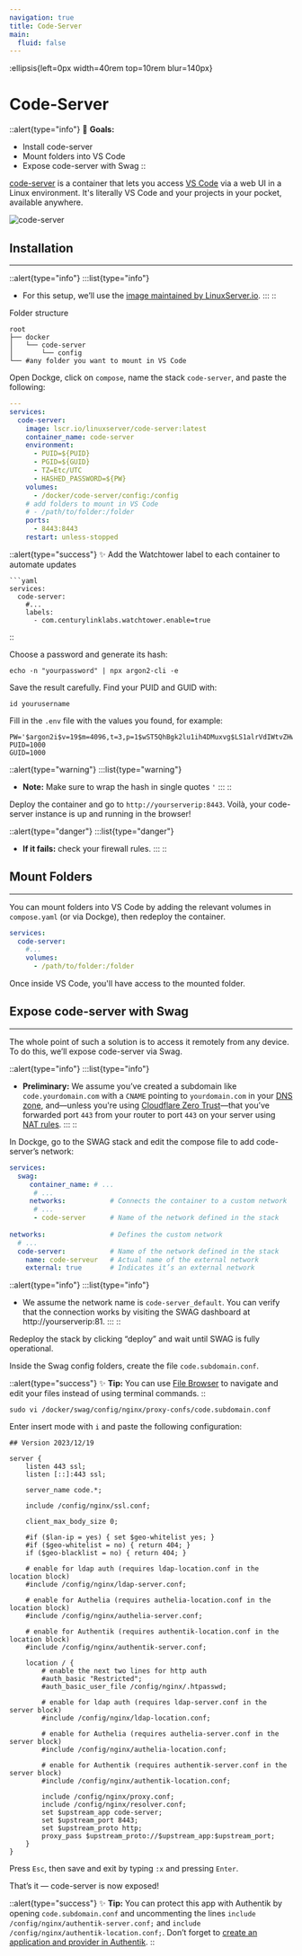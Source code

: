 ```yaml
--- 
navigation: true
title: Code-Server
main:
  fluid: false
---
```

:ellipsis{left=0px width=40rem top=10rem blur=140px}
# Code-Server

::alert{type="info"}
🎯 __Goals:__
- Install code-server
- Mount folders into VS Code
- Expose code-server with Swag
::

[code-server](https://github.com/linuxserver/docker-code-server) is a container that lets you access [VS Code](https://code.visualstudio.com/) via a web UI in a Linux environment. It's literally VS Code and your projects in your pocket, available anywhere.

![code-server](https://github.com/coder/code-server/raw/main/docs/assets/screenshot-2.png)

## Installation
---
::alert{type="info"}
:::list{type="info"}
- For this setup, we’ll use the [image maintained by LinuxServer.io](https://docs.linuxserver.io/images/docker-code-server/).
:::
::

Folder structure

```console
root
├── docker
│   └── code-server
│       └── config
└── #any folder you want to mount in VS Code
```

Open Dockge, click on `compose`, name the stack `code-server`, and paste the following:

```yaml
---
services:
  code-server:
    image: lscr.io/linuxserver/code-server:latest
    container_name: code-server
    environment:
      - PUID=${PUID}
      - PGID=${GUID}
      - TZ=Etc/UTC
      - HASHED_PASSWORD=${PW}
    volumes:
      - /docker/code-server/config:/config
    # add folders to mount in VS Code
    # - /path/to/folder:/folder
    ports:
      - 8443:8443
    restart: unless-stopped
```

::alert{type="success"}
✨ Add the Watchtower label to each container to automate updates

    ```yaml
    services:
      code-server:
        #...
        labels:
          - com.centurylinklabs.watchtower.enable=true
::

Choose a password and generate its hash:

```shell
echo -n "yourpassword" | npx argon2-cli -e
```

Save the result carefully. Find your PUID and GUID with:

```shell
id yourusername
```

Fill in the `.env` file with the values you found, for example:

```properties
PW='$argon2i$v=19$m=4096,t=3,p=1$wST5QhBgk2lu1ih4DMuxvg$LS1alrVdIWtvZHwnzCM1DUGg+5DTO3Dt1d5v9XtLws4'
PUID=1000
GUID=1000
```

::alert{type="warning"}
:::list{type="warning"}
- __Note:__ Make sure to wrap the hash in single quotes `'`
:::
::

Deploy the container and go to `http://yourserverip:8443`. Voilà, your code-server instance is up and running in the browser!

::alert{type="danger"}
:::list{type="danger"}
- __If it fails:__ check your firewall rules.
:::
::

## Mount Folders
---
You can mount folders into VS Code by adding the relevant volumes in `compose.yaml` (or via Dockge), then redeploy the container.

```yaml
services:
  code-server:
    #...
    volumes:
      - /path/to/folder:/folder
```
Once inside VS Code, you'll have access to the mounted folder.

## Expose code-server with Swag
---
The whole point of such a solution is to access it remotely from any device. To do this, we’ll expose code-server via Swag.

::alert{type="info"}
:::list{type="info"}
- __Preliminary:__ We assume you’ve created a subdomain like `code.yourdomain.com` with a `CNAME` pointing to `yourdomain.com` in your [DNS zone](/general/dns), and—unless you're using [Cloudflare Zero Trust](/serveex/security/cloudflare)—that you’ve forwarded port `443` from your router to port `443` on your server using [NAT rules](/general/nat).
:::
::

In Dockge, go to the SWAG stack and edit the compose file to add code-server’s network:

```yaml
services:
  swag:
     container_name: # ...
      # ... 
     networks:           # Connects the container to a custom network 
      # ...           
      - code-server      # Name of the network defined in the stack
    
networks:                # Defines the custom network
  # ...
  code-server:           # Name of the network defined in the stack
    name: code-serveur   # Actual name of the external network
    external: true       # Indicates it’s an external network
```

::alert{type="info"}
:::list{type="info"}
- We assume the network name is `code-server_default`. You can verify that the connection works by visiting the SWAG dashboard at http://yourserverip:81.
:::
::

Redeploy the stack by clicking “deploy” and wait until SWAG is fully operational.

Inside the Swag config folders, create the file `code.subdomain.conf`.

::alert{type="success"}
✨ __Tip:__ You can use [File Browser](/serveex/files/file-browser) to navigate and edit your files instead of using terminal commands.
::

```shell
sudo vi /docker/swag/config/nginx/proxy-confs/code.subdomain.conf
```

Enter insert mode with `i` and paste the following configuration:

```nginx
## Version 2023/12/19

server {
    listen 443 ssl;
    listen [::]:443 ssl;

    server_name code.*;

    include /config/nginx/ssl.conf;

    client_max_body_size 0;

    #if ($lan-ip = yes) { set $geo-whitelist yes; }
    #if ($geo-whitelist = no) { return 404; }
    if ($geo-blacklist = no) { return 404; }

    # enable for ldap auth (requires ldap-location.conf in the location block)
    #include /config/nginx/ldap-server.conf;

    # enable for Authelia (requires authelia-location.conf in the location block)
    #include /config/nginx/authelia-server.conf;

    # enable for Authentik (requires authentik-location.conf in the location block)
    #include /config/nginx/authentik-server.conf;

    location / {
        # enable the next two lines for http auth
        #auth_basic "Restricted";
        #auth_basic_user_file /config/nginx/.htpasswd;

        # enable for ldap auth (requires ldap-server.conf in the server block)
        #include /config/nginx/ldap-location.conf;

        # enable for Authelia (requires authelia-server.conf in the server block)
        #include /config/nginx/authelia-location.conf;

        # enable for Authentik (requires authentik-server.conf in the server block)
        #include /config/nginx/authentik-location.conf;

        include /config/nginx/proxy.conf;
        include /config/nginx/resolver.conf;
        set $upstream_app code-server;
        set $upstream_port 8443;
        set $upstream_proto http;
        proxy_pass $upstream_proto://$upstream_app:$upstream_port;
    }
}
```

Press `Esc`, then save and exit by typing `:x` and pressing `Enter`.

That’s it — code-server is now exposed!

::alert{type="success"}
✨ __Tip:__ You can protect this app with Authentik by opening `code.subdomain.conf` and uncommenting the lines `include /config/nginx/authentik-server.conf;` and `include /config/nginx/authentik-location.conf;`. Don’t forget to [create an application and provider in Authentik](/serveex/security/authentik#protecting-an-app-via-reverse-proxy).
::